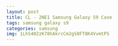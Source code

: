 ```yaml
---
layout: post
title: CL - 2NE1 Samsung Galaxy S9 Case
tags: samsung galaxy s9
categories: samsung
img: 1LhS40ZzK78hAkrcCm2gS0FT8K4VvmtPS
---
```

